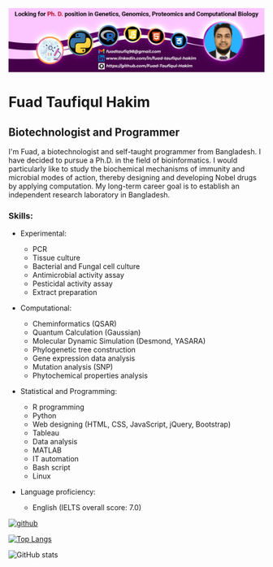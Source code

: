![Biotechnologist and Programmer](https://github.com/Fuad-Taufiqul-Hakim/Fuad-Taufiqul-Hakim/blob/main/gitHubProfile.png)

# Fuad Taufiqul Hakim
## Biotechnologist and Programmer

I'm Fuad, a biotechnologist and self-taught programmer from Bangladesh. I have decided to pursue a Ph.D. in the field of bioinformatics. I would particularly like to study the biochemical mechanisms of immunity and microbial modes of action, thereby designing and developing Nobel drugs by applying computation. My long-term career goal is to establish an independent research laboratory in Bangladesh.

### Skills:

* Experimental: 
    * PCR 
    * Tissue culture
    * Bacterial and Fungal cell culture
    * Antimicrobial activity assay
    * Pesticidal activity assay
    * Extract preparation

* Computational:
    * Cheminformatics (QSAR)
    * Quantum Calculation (Gaussian)
    * Molecular Dynamic Simulation (Desmond, YASARA)
    * Phylogenetic tree construction
    * Gene expression data analysis
    * Mutation analysis (SNP)
    * Phytochemical properties analysis

* Statistical and Programming:
    * R programming
    * Python
    * Web designing (HTML, CSS, JavaScript, jQuery, Bootstrap)
    * Tableau
    * Data analysis
    * MATLAB
    * IT automation
    * Bash script
    * Linux

* Language proficiency: 
    * English (IELTS overall score: 7.0)

[<img src='https://cdn.jsdelivr.net/npm/simple-icons@3.0.1/icons/github.svg' alt='github' height='40'>](https://github.com/Fuad-Taufiqul-Hakim)  

[![Top Langs](https://github-readme-stats.vercel.app/api/top-langs/?username=Fuad-Taufiqul-Hakim)](https://github.com/anuraghazra/github-readme-stats)

![GitHub stats](https://github-readme-stats.vercel.app/api?username=Fuad-Taufiqul-Hakim&show_icons=true) 




